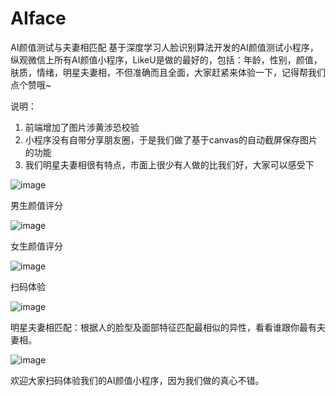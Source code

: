 # AIface

AI颜值测试与夫妻相匹配
基于深度学习人脸识别算法开发的AI颜值测试小程序，纵观微信上所有AI颜值小程序，LikeU是做的最好的，包括：年龄，性别，颜值，肤质，情绪，明星夫妻相，不但准确而且全面，大家赶紧来体验一下，记得帮我们点个赞哦~


说明：
1. 前端增加了图片涉黄涉恐校验
2. 小程序没有自带分享朋友圈，于是我们做了基于canvas的自动截屏保存图片的功能
3. 我们明星夫妻相很有特点，市面上很少有人做的比我们好，大家可以感受下



![image](https://picstatic.someonelikeu.cn/AI_male.png?imageView2/1/w/350/h/300/format/jpg|imageslim)

男生颜值评分



![image](https://picstatic.someonelikeu.cn/AI_female.png?imageView2/1/w/350/h/300/format/jpg|imageslim)

女生颜值评分



![image](https://picstatic.someonelikeu.cn/qcode_AI.jpg?imageView2/0/w/350/h/300/format/jpg|imageslim)

扫码体验



![image](https://picstatic.someonelikeu.cn/star_similar.png?imageView2/0/w/500/format/jpg|imageslim)

明星夫妻相匹配：根据人的脸型及面部特征匹配最相似的异性，看看谁跟你最有夫妻相。



![image](https://picstatic.someonelikeu.cn/qcode_post.jpg?imageView2/0/w/700/format/jpg|imageslim)

欢迎大家扫码体验我们的AI颜值小程序，因为我们做的真心不错。





